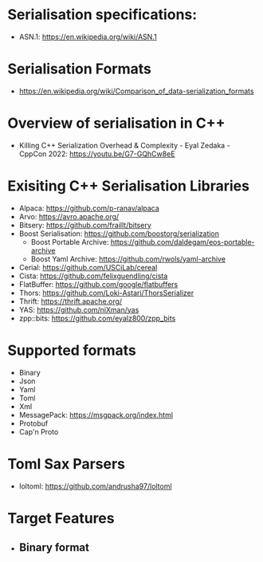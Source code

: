# Serialisation specifications:
- ASN.1: https://en.wikipedia.org/wiki/ASN.1

# Serialisation Formats
- https://en.wikipedia.org/wiki/Comparison_of_data-serialization_formats

# Overview of serialisation in C++
- Killing C++ Serialization Overhead & Complexity - Eyal Zedaka - CppCon 2022: https://youtu.be/G7-GQhCw8eE

# Exisiting	C++ Serialisation Libraries
- Alpaca: https://github.com/p-ranav/alpaca
- Arvo: https://avro.apache.org/
- Bitsery: https://github.com/fraillt/bitsery
- Boost Serialisation: https://github.com/boostorg/serialization
	- Boost Portable Archive: https://github.com/daldegam/eos-portable-archive
	- Boost Yaml Archive: https://github.com/rwols/yaml-archive
- Cerial: https://github.com/USCiLab/cereal
- Cista: https://github.com/felixguendling/cista
- FlatBuffer: https://github.com/google/flatbuffers
- Thors: https://github.com/Loki-Astari/ThorsSerializer
- Thrift: https://thrift.apache.org/
- YAS: https://github.com/niXman/yas
- zpp::bits: https://github.com/eyalz800/zpp_bits

# Supported formats
- Binary
- Json
- Yaml
- Toml
- Xml
- MessagePack: https://msgpack.org/index.html
- Protobuf
- Cap'n Proto



# Toml Sax Parsers
- loltoml: https://github.com/andrusha97/loltoml



# Target Features
- Binary format
	- 